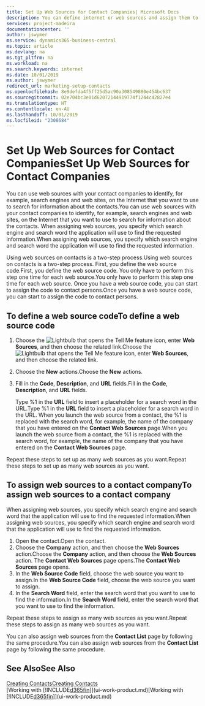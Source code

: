 ```yaml
---
title: Set Up Web Sources for Contact Companies| Microsoft Docs
description: You can define internet or web sources and assign them to a contact company to help identify how you want to search for information about your contacts.
services: project-madeira
documentationcenter: ''
author: jswymer
ms.service: dynamics365-business-central
ms.topic: article
ms.devlang: na
ms.tgt_pltfrm: na
ms.workload: na
ms.search.keywords: internet
ms.date: 10/01/2019
ms.author: jswymer
redirect_url: marketing-setup-contacts
ms.openlocfilehash: 8e9defda4f5ff25d5ac90a308549880e454bc637
ms.sourcegitcommit: 02e704bc3e01d62072144919774f1244c42827e4
ms.translationtype: HT
ms.contentlocale: en-AU
ms.lasthandoff: 10/01/2019
ms.locfileid: "2308684"
---
```

# <a name="set-up-web-sources-for-contact-companies"></a><span data-ttu-id="11a31-103">Set Up Web Sources for Contact Companies</span><span class="sxs-lookup"><span data-stu-id="11a31-103">Set Up Web Sources for Contact Companies</span></span>
<span data-ttu-id="11a31-104">You can use web sources with your contact companies to identify, for example, search engines and web sites, on the Internet that you want to use to search for information about the contacts.</span><span class="sxs-lookup"><span data-stu-id="11a31-104">You can use web sources with your contact companies to identify, for example, search engines and web sites, on the Internet that you want to use to search for information about the contacts.</span></span> <span data-ttu-id="11a31-105">When assigning web sources, you specify which search engine and search word the application will use to find the requested information.</span><span class="sxs-lookup"><span data-stu-id="11a31-105">When assigning web sources, you specify which search engine and search word the application will use to find the requested information.</span></span>

<span data-ttu-id="11a31-106">Using web sources on contacts is a two-step process.</span><span class="sxs-lookup"><span data-stu-id="11a31-106">Using web sources on contacts is a two-step process.</span></span> <span data-ttu-id="11a31-107">First, you define the web source code.</span><span class="sxs-lookup"><span data-stu-id="11a31-107">First, you define the web source code.</span></span> <span data-ttu-id="11a31-108">You only have to perform this step one time for each web source.</span><span class="sxs-lookup"><span data-stu-id="11a31-108">You only have to perform this step one time for each web source.</span></span> <span data-ttu-id="11a31-109">Once you have a web source code, you can start to assign the code to contact persons.</span><span class="sxs-lookup"><span data-stu-id="11a31-109">Once you have a web source code, you can start to assign the code to contact persons.</span></span>

## <a name="to-define-a-web-source-code"></a><span data-ttu-id="11a31-110">To define a web source code</span><span class="sxs-lookup"><span data-stu-id="11a31-110">To define a web source code</span></span>
1. <span data-ttu-id="11a31-111">Choose the ![Lightbulb that opens the Tell Me feature](media/ui-search/search_small.png "Tell me what you want to do") icon, enter **Web Sources**, and then choose the related link.</span><span class="sxs-lookup"><span data-stu-id="11a31-111">Choose the ![Lightbulb that opens the Tell Me feature](media/ui-search/search_small.png "Tell me what you want to do") icon, enter **Web Sources**, and then choose the related link.</span></span>
2. <span data-ttu-id="11a31-112">Choose the **New** actions.</span><span class="sxs-lookup"><span data-stu-id="11a31-112">Choose the **New** actions.</span></span>
3. <span data-ttu-id="11a31-113">Fill in the **Code**, **Description**, and **URL** fields.</span><span class="sxs-lookup"><span data-stu-id="11a31-113">Fill in the **Code**, **Description**, and **URL** fields.</span></span>

    <span data-ttu-id="11a31-114">Type %1 in the **URL** field to insert a placeholder for a search word in the URL.</span><span class="sxs-lookup"><span data-stu-id="11a31-114">Type %1 in the **URL** field to insert a placeholder for a search word in the URL.</span></span> <span data-ttu-id="11a31-115">When you launch the web source from a contact, the %1 is replaced with the search word, for example, the name of the company that you have entered on the **Contact Web Sources** page.</span><span class="sxs-lookup"><span data-stu-id="11a31-115">When you launch the web source from a contact, the %1 is replaced with the search word, for example, the name of the company that you have entered on the **Contact Web Sources** page.</span></span>

<span data-ttu-id="11a31-116">Repeat these steps to set up as many web sources as you want.</span><span class="sxs-lookup"><span data-stu-id="11a31-116">Repeat these steps to set up as many web sources as you want.</span></span>

## <a name="to-assign-web-sources-to-a-contact-company"></a><span data-ttu-id="11a31-117">To assign web sources to a contact company</span><span class="sxs-lookup"><span data-stu-id="11a31-117">To assign web sources to a contact company</span></span>
<span data-ttu-id="11a31-118">When assigning web sources, you specify which search engine and search word that the application will use to find the requested information.</span><span class="sxs-lookup"><span data-stu-id="11a31-118">When assigning web sources, you specify which search engine and search word that the application will use to find the requested information.</span></span>

1. <span data-ttu-id="11a31-119">Open the contact.</span><span class="sxs-lookup"><span data-stu-id="11a31-119">Open the contact.</span></span>
2. <span data-ttu-id="11a31-120">Choose the **Company** action, and then choose the **Web Sources** action.</span><span class="sxs-lookup"><span data-stu-id="11a31-120">Choose the **Company** action, and then choose the **Web Sources** action.</span></span> <span data-ttu-id="11a31-121">The **Contact Web Sources** page opens.</span><span class="sxs-lookup"><span data-stu-id="11a31-121">The **Contact Web Sources** page opens.</span></span>
3. <span data-ttu-id="11a31-122">In the **Web Source Code** field, choose the web source you want to assign.</span><span class="sxs-lookup"><span data-stu-id="11a31-122">In the **Web Source Code** field, choose the web source you want to assign.</span></span>
4. <span data-ttu-id="11a31-123">In the **Search Word** field, enter the search word that you want to use to find the information.</span><span class="sxs-lookup"><span data-stu-id="11a31-123">In the **Search Word** field, enter the search word that you want to use to find the information.</span></span>

<span data-ttu-id="11a31-124">Repeat these steps to assign as many web sources as you want.</span><span class="sxs-lookup"><span data-stu-id="11a31-124">Repeat these steps to assign as many web sources as you want.</span></span>

<span data-ttu-id="11a31-125">You can also assign web sources from the **Contact List** page by following the same procedure.</span><span class="sxs-lookup"><span data-stu-id="11a31-125">You can also assign web sources from the **Contact List** page by following the same procedure.</span></span>

## <a name="see-also"></a><span data-ttu-id="11a31-126">See Also</span><span class="sxs-lookup"><span data-stu-id="11a31-126">See Also</span></span>
[<span data-ttu-id="11a31-127">Creating Contacts</span><span class="sxs-lookup"><span data-stu-id="11a31-127">Creating Contacts</span></span>](marketing-create-contact-companies.md)  
<span data-ttu-id="11a31-128">[Working with [!INCLUDE[d365fin](includes/d365fin_md.md)]](ui-work-product.md)</span><span class="sxs-lookup"><span data-stu-id="11a31-128">[Working with [!INCLUDE[d365fin](includes/d365fin_md.md)]](ui-work-product.md)</span></span>

